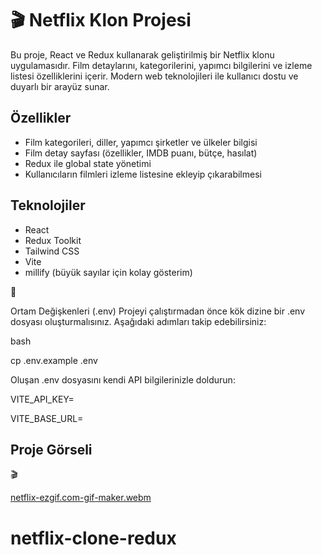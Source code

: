 <h1>🎬 Netflix Klon Projesi </h1>

Bu proje, React ve Redux kullanarak geliştirilmiş bir Netflix klonu uygulamasıdır. Film detaylarını, kategorilerini, yapımcı bilgilerini ve izleme listesi özelliklerini içerir. Modern web teknolojileri ile kullanıcı dostu ve duyarlı bir arayüz sunar.

## Özellikler

<ul style="list-style-type: disc;">
  <li>Film kategorileri, diller, yapımcı şirketler ve ülkeler bilgisi</li>
  <li>Film detay sayfası (özellikler, IMDB puanı, bütçe, hasılat)</li>
  <li>Redux ile global state yönetimi</li>
  <li>Kullanıcıların filmleri izleme listesine ekleyip çıkarabilmesi</li>
</ul>


## Teknolojiler
<ul style="list-style-type: disc;">
<li> React  </li>
<li> Redux Toolkit  </li>
<li> Tailwind CSS  </li>
<li>Vite  </li>
<li> millify (büyük sayılar için kolay gösterim) </li>
</ul>


📁 

Ortam Değişkenleri (.env)
Projeyi çalıştırmadan önce kök dizine bir .env dosyası oluşturmalısınız.
Aşağıdaki adımları takip edebilirsiniz:

  bash

cp .env.example .env

Oluşan .env dosyasını kendi API bilgilerinizle doldurun:



VITE_API_KEY=

VITE_BASE_URL=


## Proje Görseli

🎬




[netflix-ezgif.com-gif-maker.webm](https://github.com/user-attachments/assets/9780ca05-766b-471a-b0cc-f2ed317aee14)




# netflix-clone-redux
